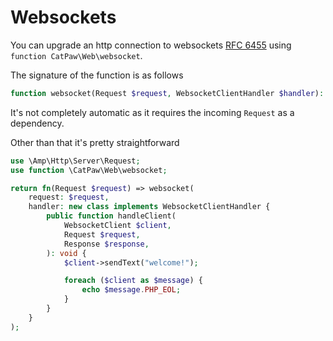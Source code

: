 # Websockets

You can upgrade an http connection to websockets [RFC 6455](https://www.rfc-editor.org/rfc/rfc6455.html) using `function CatPaw\Web\websocket`.

The signature of the function is as follows

```php
function websocket(Request $request, WebsocketClientHandler $handler): ResponseModifier;
```

It's not completely automatic as it requires the incoming `Request` as a dependency.

Other than that it's pretty straightforward

```php
use \Amp\Http\Server\Request;
use function \CatPaw\Web\websocket;

return fn(Request $request) => websocket(
    request: $request,
    handler: new class implements WebsocketClientHandler {
        public function handleClient(
            WebsocketClient $client,
            Request $request,
            Response $response,
        ): void {
            $client->sendText("welcome!");

            foreach ($client as $message) {
                echo $message.PHP_EOL;
            }
        }
    }
);
```
